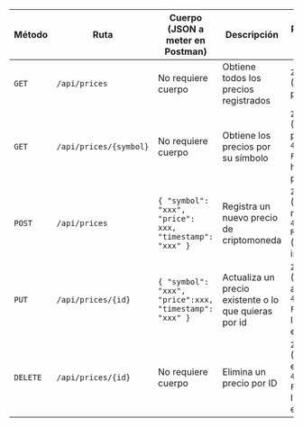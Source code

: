 
| Método  | Ruta               | Cuerpo (JSON a meter en Postman)                       | Descripción                        | Respuestas Posibles |
|---------|--------------------|--------------------------------------------------------|------------------------------------|---------------------|
| `GET`   | `/api/prices`      | No requiere cuerpo                                     | Obtiene todos los precios registrados |  `200 OK` (Lista de precios) |
| `GET`   | `/api/prices/{symbol}` | No requiere cuerpo                                     | Obtiene los precios por su símbolo |  `200 OK` (Lista de precios) <br>  `404 Not Found` (Si no hay precios) |
| `POST`  | `/api/prices`      | `{ "symbol": "xxx", "price": xxx, "timestamp": "xxx" }` | Registra un nuevo precio de criptomoneda |  `201 Created` (Precio registrado) <br>  `400 Bad Request` (Datos inválidos) |
| `PUT`   | `/api/prices/{id}` | `{ "symbol": "xxx", "price":xxx, "timestamp": "xxx" }` | Actualiza un precio existente o lo que quieras por id |  `200 OK` (Precio actualizado) <br>  `404 Not Found` (Si el ID no existe) |
| `DELETE` | `/api/prices/{id}` |  No requiere cuerpo                                    | Elimina un precio por ID           | `200 OK` (Precio eliminado) <br> `404 Not Found` (Si el ID no existe) |
